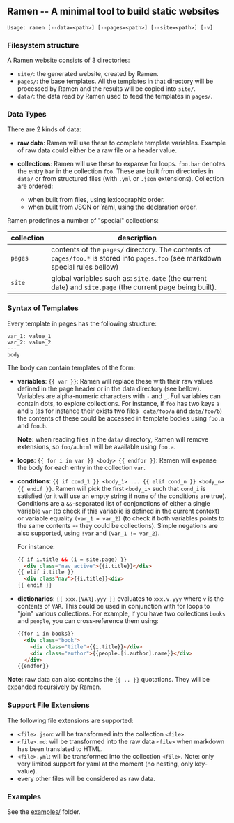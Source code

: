 ## Ramen -- A minimal tool to build static websites

```
Usage: ramen [--data=<path>] [--pages=<path>] [--site=<path>] [-v]
```

### Filesystem structure

A Ramen website consists of 3 directories:

- `site/`: the generated website, created by Ramen.
- `pages/`: the base templates. All the templates in that directory
  will be processed by Ramen and the results will be copied into `site/`.
- `data/`: the data read by Ramen used to feed the templates in `pages/`.

### Data Types

There are 2 kinds of data:

- **raw data**: Ramen will use these to complete template variables. Example of
  raw data could either be a raw file or a header value.

- **collections**: Ramen will use these to expanse for loops. `foo.bar` denotes
  the entry `bar` in the collection `foo`. These are built from directories
  in `data/` or from structured files (with `.yml` or `.json` extensions).
  Collection are ordered:
  - when built from files, using lexicographic order.
  - when built from JSON or Yaml, using the declaration order.

Ramen predefines a number of "special" collections:

| collection | description |
|------------|-------------|
| `pages`    | contents of the `pages/` directory. The contents of `pages/foo.*` is stored into `pages.foo` (see markdown special rules bellow) |
| `site`     | global variables such as: `site.date` (the current date) and `site.page` (the current page being built). |

### Syntax of Templates

Every template in pages has the following structure:

```
var_1: value_1
var_2: value_2
---
body
```

The body can contain templates of the form:

- **variables**: `{{ var }}`: Ramen will replace these with their raw
  values defined in the page header or in the data directory (see
  bellow). Variables are alpha-numeric characters with `-` and `_`.
  Full variables can contain dots, to explore collections. For instance,
  if `foo` has two keys `a` and `b` (as for instance their exists two files `
  data/foo/a` and  `data/foo/b`) the contents of these could be
  accessed in template bodies using `foo.a` and `foo.b`.

  __Note:__ when reading files in the `data/` directory, Ramen will
  remove extensions, so `foo/a.html` will be available using `foo.a`.

- **loops**: `{{ for i in var }} <body> {{ endfor }}`: Ramen will
  expanse the body for each entry in the collection `var`.

- **conditions**: `{{ if cond_1 }} <body_1> ... {{ elif cond_n }} <body_n> {{
  endif }}`. Ramen will pick the first `<body_i>` such that `cond_i` is
  satisfied (or it will use an empty string if none of the conditions
  are true). Conditions are a `&&`-separated list of conjonctions of
  either a single variable `var` (to check if this variablie is
  defined in the current context) or variable equality `(var_1 = var_2)`
  (to check if both variables points to the same contents -- they
  could be collections). Simple negations are also supported,
  using `!var` and `(var_1 != var_2)`.

  For instance:

  ```html
  {{ if i.title && (i = site.page) }}
    <div class="nav active">{{i.title}}</div>
  {{ elif i.title }}
    <div class"nav">{{i.title}}<div>
  {{ endif }}
  ```

- **dictionaries**: `{{ xxx.[VAR].yyy }}` evaluates to `xxx.v.yyy`
  where `v` is the contents of `VAR`. This could be used in
  conjunction with for loops to "join" various collections.
  For example, if you have two collections `books` and `people`,
  you can cross-reference them using:
  ````html
  {{for i in books}}
    <div class="book">
      <div class="title">{{i.title}}</div>
      <div class="author">{{people.[i.author].name}}</div>
    </div>
  {{endfor}}
  ````

__Note__: raw data can also contains the `{{ .. }}` quotations. They will be
expanded recursively by Ramen.

### Support File Extensions

The following file extensions are supported:

- `<file>.json`: will be transformed into the collection `<file>`.
- `<file>.md`: will be transformed into the raw data `<file>` when markdown has
  been translated to HTML.
- `<file>.yml`: will be transformed into the collection `<file>`. Note: only
   very limited support for yaml at the moment (no nesting, only key-value).
- every other files will be considered as raw data.

### Examples

See the [examples/](https://github.com/samoht/ramen/tree/master/examples) folder.
